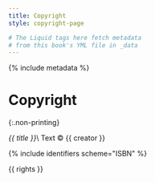 ```yaml
---
title: Copyright
style: copyright-page

# The Liquid tags here fetch metadata 
# from this book's YML file in _data
---
```


{% include metadata %}

# Copyright
{:.non-printing}

*{{ title }}*\\
Text © {{ creator }}

{% include identifiers scheme="ISBN" %}

{{ rights }}
